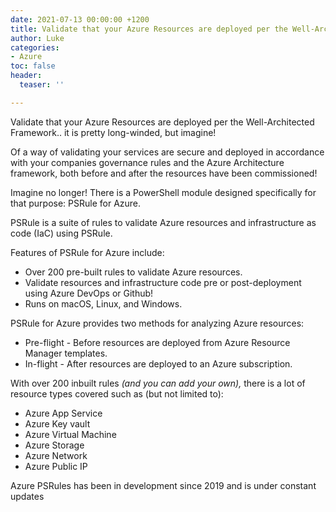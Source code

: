 ```yaml
---
date: 2021-07-13 00:00:00 +1200
title: Validate that your Azure Resources are deployed per the Well-Architected Framework
author: Luke
categories:
- Azure
toc: false
header:
  teaser: ''

---
```

Validate that your Azure Resources are deployed per the Well-Architected Framework.. it is pretty long-winded, but imagine!

Of a way of validating your services are secure and deployed in accordance with your companies governance rules and the Azure Architecture framework, both before and after the resources have been commissioned!

Imagine no longer! There is a PowerShell module designed specifically for that purpose: PSRule for Azure.

PSRule is a suite of rules to validate Azure resources and infrastructure as code (IaC) using PSRule.

Features of PSRule for Azure include:

* Over 200 pre-built rules to validate Azure resources.
* Validate resources and infrastructure code pre or post-deployment using Azure DevOps or Github!
* Runs on macOS, Linux, and Windows.

PSRule for Azure provides two methods for analyzing Azure resources:

* Pre-flight - Before resources are deployed from Azure Resource Manager templates.
* In-flight - After resources are deployed to an Azure subscription.

With over 200 inbuilt rules _(and you can add your own),_ there is a lot of resource types covered such as (but not limited to):

* Azure App Service
* Azure Key vault
* Azure Virtual Machine
* Azure Storage
* Azure Network
* Azure Public IP

Azure PSRules has been in development since 2019 and is under constant updates